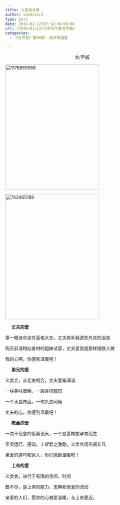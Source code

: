 ```yaml
---
title: 义卖会与爱
author: sweditor3
type: post
date: 2016-01-12T07:14:36+00:00
url: /2016/01/12/义卖会与爱文尹威/
categories:
  - 《＠守望》第86期——务求传福音

---
```

<p style="text-align: center;">
  文/尹威&nbsp; &nbsp;
</p>

[<img alt="1176859986" class="aligncenter size-full wp-image-13334" height="399" src="http://t5.shwchurch.org/wp-content/uploads/2016/01/1176859986.jpg" width="300" srcset="http://t5.shwchurch.org/wp-content/uploads/2016/01/1176859986.jpg 300w, http://t5.shwchurch.org/wp-content/uploads/2016/01/1176859986-226x300.jpg 226w" sizes="(max-width: 300px) 100vw, 300px" />][1] 

[<img alt="743465189" class="aligncenter size-full wp-image-13332" height="400" src="http://t5.shwchurch.org/wp-content/uploads/2016/01/743465189.jpg" width="300" srcset="http://t5.shwchurch.org/wp-content/uploads/2016/01/743465189.jpg 300w, http://t5.shwchurch.org/wp-content/uploads/2016/01/743465189-225x300.jpg 225w" sizes="(max-width: 300px) 100vw, 300px" />][2] 

&nbsp; &nbsp; &nbsp;**丈夫的爱** 

第一眼选中这件蓝格大衣，丈夫弥补我遗失外衣的沮丧
	  
购买前请相似身材的姐妹试穿，丈夫爱我是那样细致入微
	  
我的心啊，你感到温暖吧！ 

&nbsp; &nbsp; &nbsp;**弟兄的爱** 

义卖会，众老友相会，丈夫爱箱满溢
	  
一块美味蛋糕，一段亲切叙旧
	  
一个水晶饰品，一句久违问候
	  
丈夫的心，你感到温暖吧！ 

&nbsp; &nbsp; &nbsp;**教会的爱** 

一次不经意的饭桌谈天，一个慈善构想孕育而生
	  
圣灵运行、感动，十架爱之激励，义卖会场热闹非凡
	  
亲爱的遵巧和家人，你们感到温暖吧！ 

&nbsp; &nbsp; &nbsp;**上帝的爱** 

义卖会，进行于有限的空间、时间
	  
数不尽，是上帝的能力、恩典和他爱的流动
	  
亲爱的人们，愿你的心被爱温暖，与上帝更近。

 [1]: http://t5.shwchurch.org/wp-content/uploads/2016/01/1176859986.jpg
 [2]: http://t5.shwchurch.org/wp-content/uploads/2016/01/743465189.jpg